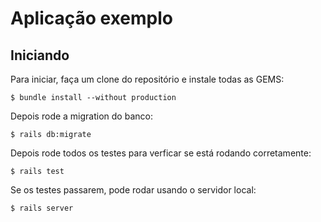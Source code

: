 # Aplicação exemplo

## Iniciando

Para iniciar, faça um clone do repositório e instale todas as GEMS:

```
$ bundle install --without production
```

Depois rode a migration do banco:

```
$ rails db:migrate
```

Depois rode todos os testes para verficar se está rodando corretamente:

```
$ rails test
```

Se os testes passarem, pode rodar usando o servidor local:

```
$ rails server
```